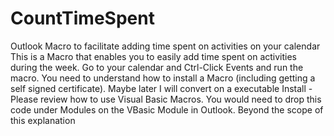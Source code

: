 # CountTimeSpent
Outlook Macro to facilitate adding time spent on activities on your calendar
This is a Macro that enables you to easily add time spent on activities during the week. Go to your calendar and Ctrl-Click Events and run the macro. 
You need to understand how to install a Macro (including getting a self signed certificate). Maybe later I will convert on a executable
Install - Please review how to use Visual Basic Macros. You would need to drop this code under Modules on the VBasic Module in Outlook. Beyond the scope of this explanation

